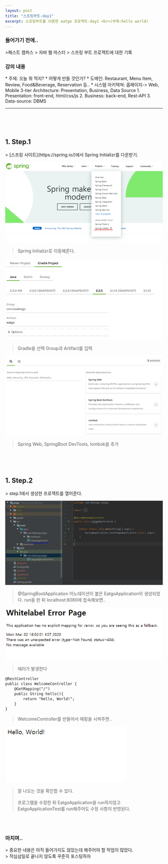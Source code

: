 ```yaml
---
layout: post
title: "스프링부트-day1"
excerpt: 스프링부트를 이용한 eatgo 프로젝트-day1 <br>(부제:hello world)
---
```


<h3>들어가기 전에..</h3>
>패스트 캠퍼스 > 자바 웹 마스터 > 스프링 부트 프로젝트에 대한 기록

<h3>강의 내용</h3>
* 주제: 오늘 뭐 먹지?
* 어떻게 만들 것인가?
* 도메인: Restaurant, Menu Item, Review, Food&Beverage, Reservation 등..
* 시스템 아키텍쳐: 홈페이지-> Web, Mobile
3-tier Architecture: Presentation, Business, Data Source
1. Presentation: front-end, html/css/js
2. Business: back-end, Rest-API
3. Data-source: DBMS

<hr/>
<br><br><br>

<h2>1. Step.1</h2>
> [스프링 사이트](https://spring.io/)에서 Spring Initializr를 다운받기.

![스프링 사이트](/assets/media/20200302/image1.PNG)
> Spring Initializr로 이동해준다.

![Spring Initializr1](/assets/media/20200302/image2.PNG)
> Gradle을 선택
 Group과 Artifact를 입력

![Spring Initializr2](/assets/media/20200302/image3.PNG)
> Spring Web, SpringBoot DevTools, lombok을 추가

<br><br><br>
<h2>1. Step.2</h2>
> step.1에서 생성한 프로젝트를 열어준다.

![Spring Initializr2](/assets/media/20200302/image4.PNG)

> @SpringBootApplication 어노테이션이 붙은 EatgoApplication이 생성되었다.
> run을 한 뒤 localhost:8080에 접속해보면..

![Spring Initializr2](/assets/media/20200302/image5.PNG)

> 에러가 발생한다

```
@RestController
public class WelcomeController {
    @GetMapping("/")
    public String hello(){
        return "Hello, World!";
    }
}
```
> WelcomeController를 만들어서 매핑을 시켜주면..

![Spring Settings](/assets/media/20200302/image6.PNG)

> 잘 나오는 것을 확인할 수 있다.<br><br>
> 프로그램을 수정한 뒤 EatgoApplication을 run하지않고<br>
>EatgoApplicationTest를 run해주어도 수정 사항이 반영된다.

<br><br>

<h3>마치며..</h3>
> 중요한 내용은 아직 들어가지도 않았는데 해주어야 할 작업이 많았다. <br>
> 작심삼일로 끝나지 않도록 꾸준히 포스팅하자

